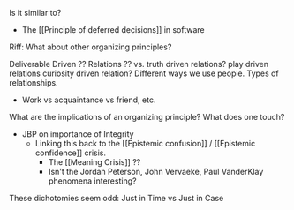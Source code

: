 Is it similar to?
- The [[Principle of deferred decisions]] in software

Riff:
What about other organizing principles?

Deliverable Driven ?? Relations ??
vs. truth driven relations?
play driven relations
curiosity driven relation?
Different ways we use people.
Types of relationships.
- Work vs acquaintance vs friend, etc.

What are the implications of an organizing principle? What does one touch?
- JBP on importance of Integrity
	- Linking this back to the [[Epistemic confusion]] / [[Epistemic confidence]] crisis.
		- The [[Meaning Crisis]] ??
		- Isn't the Jordan Peterson, John Vervaeke, Paul VanderKlay phenomena interesting?


These dichotomies seem odd:
Just in Time vs Just in Case